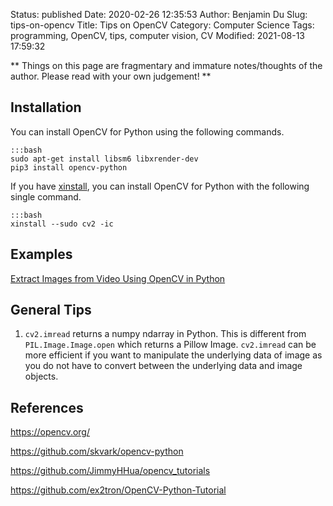 Status: published
Date: 2020-02-26 12:35:53
Author: Benjamin Du
Slug: tips-on-opencv
Title: Tips on OpenCV
Category: Computer Science
Tags: programming, OpenCV, tips, computer vision, CV
Modified: 2021-08-13 17:59:32

**
Things on this page are fragmentary and immature notes/thoughts of the author.
Please read with your own judgement!
**

## Installation

You can install OpenCV for Python using the following commands.

    :::bash
    sudo apt-get install libsm6 libxrender-dev
    pip3 install opencv-python

If you have 
[xinstall](https://github.com/dclong/xinstall),
you can install OpenCV for Python with the following single command.

    :::bash
    xinstall --sudo cv2 -ic

## Examples

[Extract Images from Video Using OpenCV in Python](http://www.legendu.net/misc/blog/python-opencv-video-to-image/)

## General Tips

1. `cv2.imread` returns a numpy ndarray in Python.
    This is different from `PIL.Image.Image.open` which returns a Pillow Image.
    `cv2.imread` can be more efficient if you want to manipulate the underlying data of image
    as you do not have to convert between the underlying data and image objects.

## References

https://opencv.org/

https://github.com/skvark/opencv-python

https://github.com/JimmyHHua/opencv_tutorials

https://github.com/ex2tron/OpenCV-Python-Tutorial
